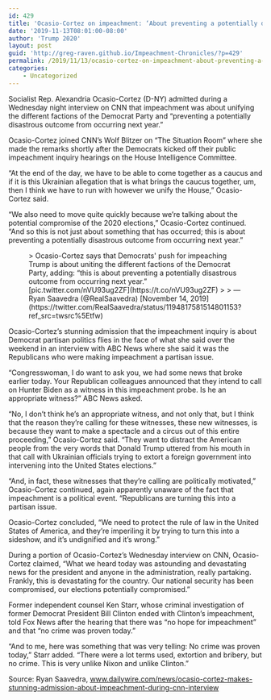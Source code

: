 ```yaml
---
id: 429
title: 'Ocasio-Cortez on impeachment: ‘About preventing a potentially disastrous outcome from occurring next year’'
date: '2019-11-13T08:01:00-08:00'
author: 'Trump 2020'
layout: post
guid: 'http://greg-raven.github.io/Impeachment-Chronicles/?p=429'
permalink: /2019/11/13/ocasio-cortez-on-impeachment-about-preventing-a-potentially-disastrous-outcome-from-occurring-next-year/
categories:
    - Uncategorized
---
```


Socialist Rep. Alexandria Ocasio-Cortez (D-NY) admitted during a Wednesday night interview on CNN that impeachment was about unifying the different factions of the Democrat Party and “preventing a potentially disastrous outcome from occurring next year.”

Ocasio-Cortez joined CNN’s Wolf Blitzer on “The Situation Room” where she made the remarks shortly after the Democrats kicked off their public impeachment inquiry hearings on the House Intelligence Committee.

“At the end of the day, we have to be able to come together as a caucus and if it is this Ukrainian allegation that is what brings the caucus together, um, then I think we have to run with however we unify the House,” Ocasio-Cortez said.

“We also need to move quite quickly because we’re talking about the potential compromise of the 2020 elections,” Ocasio-Cortez continued. “And so this is not just about something that has occurred; this is about preventing a potentially disastrous outcome from occurring next year.”

<figure class="wp-block-embed is-type-rich is-provider-twitter wp-block-embed-twitter"><div class="wp-block-embed__wrapper">> Ocasio-Cortez says that Democrats' push for impeaching Trump is about uniting the different factions of the Democrat Party, adding: “this is about preventing a potentially disastrous outcome from occurring next year.” [pic.twitter.com/nVU93ug2ZF](https://t.co/nVU93ug2ZF)
> 
> — Ryan Saavedra (@RealSaavedra) [November 14, 2019](https://twitter.com/RealSaavedra/status/1194817581514801153?ref_src=twsrc%5Etfw)

<script async="" charset="utf-8" src="https://platform.twitter.com/widgets.js"></script></div></figure>Ocasio-Cortez’s stunning admission that the impeachment inquiry is about Democrat partisan politics flies in the face of what she said over the weekend in an interview with ABC News where she said it was the Republicans who were making impeachment a partisan issue.

“Congresswoman, I do want to ask you, we had some news that broke earlier today. Your Republican colleagues announced that they intend to call on Hunter Biden as a witness in this impeachment probe. Is he an appropriate witness?” ABC News asked.

“No, I don’t think he’s an appropriate witness, and not only that, but I think that the reason they’re calling for these witnesses, these new witnesses, is because they want to make a spectacle and a circus out of this entire proceeding,” Ocasio-Cortez said. “They want to distract the American people from the very words that Donald Trump uttered from his mouth in that call with Ukrainian officials trying to extort a foreign government into intervening into the United States elections.”

“And, in fact, these witnesses that they’re calling are politically motivated,” Ocasio-Cortez continued, again apparently unaware of the fact that impeachment is a political event. “Republicans are turning this into a partisan issue.

Ocasio-Cortez concluded, “We need to protect the rule of law in the United States of America, and they’re imperiling it by trying to turn this into a sideshow, and it’s undignified and it’s wrong.”

During a portion of Ocasio-Cortez’s Wednesday interview on CNN, Ocasio-Cortez claimed, “What we heard today was astounding and devastating news for the president and anyone in the administration, really partaking. Frankly, this is devastating for the country. Our national security has been compromised, our elections potentially compromised.”

Former independent counsel Ken Starr, whose criminal investigation of former Democrat President Bill Clinton ended with Clinton’s impeachment, told Fox News after the hearing that there was “no hope for impeachment” and that “no crime was proven today.”

“And to me, here was something that was very telling: No crime was proven today,” Starr added. “There were a lot terms used, extortion and bribery, but no crime. This is very unlike Nixon and unlike Clinton.”

Source: Ryan Saavedra, www.dailywire.com/news/ocasio-cortez-makes-stunning-admission-about-impeachment-during-cnn-interview
